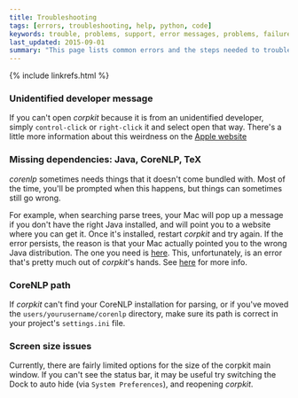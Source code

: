 ```yaml
---
title: Troubleshooting
tags: [errors, troubleshooting, help, python, code]
keywords: trouble, problems, support, error messages, problems, failure, error, #fail
last_updated: 2015-09-01
summary: "This page lists common errors and the steps needed to troubleshoot them."
---
```

{% include linkrefs.html %} 

### Unidentified developer message

If you can't open *corpkit* because it is from an unidentified developer, simply `control-click` or `right-click` it and select open that way. There's a little more information about this weirdness on the [Apple website](https://support.apple.com/kb/PH14369?locale=en_US)

### Missing dependencies: Java, CoreNLP, TeX

*corenlp* sometimes needs things that it doesn't come bundled with. Most of the time, you'll be prompted when this happens, but things can sometimes still go wrong.

For example, when searching parse trees, your Mac will pop up a message if you don't have the right Java installed, and will point you to a website where you can get it. Once it's installed, restart *corpkit* and try again. If the error persists, the reason is that your Mac actually pointed you to the wrong Java distribution. The one you need is [here](https://support.apple.com/downloads/DL1572/en_US/javaforosx.dmg). This, unfortunately, is an error that's pretty much out of *corpkit*'s hands. See [here](https://www.java.com/en/download/faq/yosemite_java.xml) for more info.

### CoreNLP path

If *corpkit* can't find your CoreNLP installation for parsing, or if you've moved the `users/yourusername/corenlp` directory, make sure its path is correct in your project's `settings.ini` file.

### Screen size issues

Currently, there are fairly limited options for the size of the corpkit main window. If you can't see the status bar, it may be useful try switching the Dock to auto hide (via `System Preferences`), and reopening *corpkit*.
